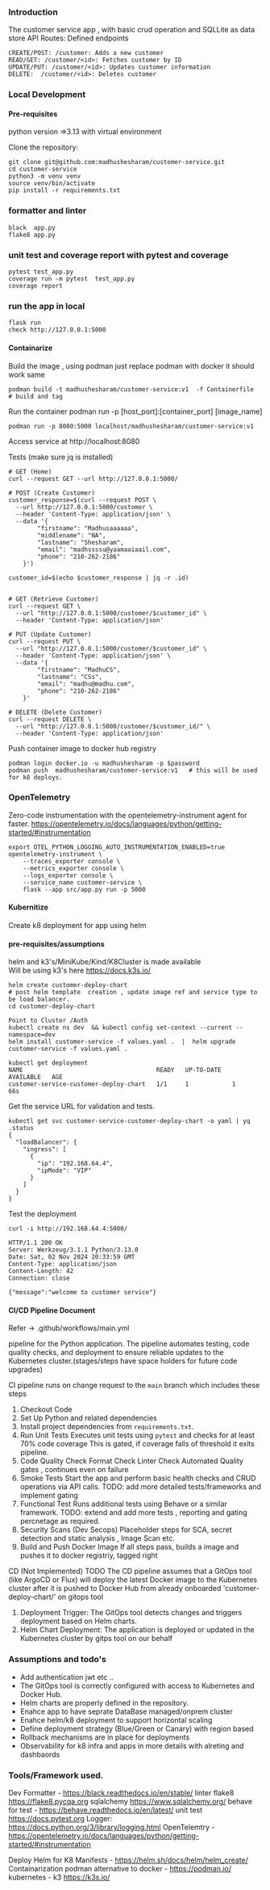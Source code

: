### Introduction
The customer service app , with basic crud operation and SQLLite as data store
API Routes: Defined endpoints
```
CREATE/POST: /customer: Adds a new customer
READ/GET: /customer/<id>: Fetches customer by ID
UPDATE/PUT: /customer/<id>: Updates customer information
DELETE:  /customer/<id>: Deletes customer
```

### Local Development

#### Pre-requisites 
python version =>3.13  with virtual environment

Clone the repository: 

```
git clone git@github.com:madhushesharam/customer-service.git
cd customer-service
python3 -m venv venv
source venv/bin/activate  
pip install -r requirements.txt

```
### formatter and linter
```
black  app.py  
flake8 app.py   
```

### unit test and coverage report with pytest and coverage

``` 
pytest test_app.py 
coverage run -m pytest  test_app.py 
coverage report
```

### run the app in local
```
flask run  
check http://127.0.0.1:5000
```
#### Containarize 
Build the image , using podman just replace podman with docker it should work same

```
podman build -t madhushesharam/customer-service:v1  -f Containerfile  # build and tag 
```
Run the container
podman run -p [host_port]:[container_port] [image_name]

```
podman run -p 8080:5000 localhost/madhushesharam/customer-service:v1  
```
Access service at http://localhost:8080


Tests   (make sure jq is installed)

```
# GET (Home)
curl --request GET --url http://127.0.0.1:5000/

# POST (Create Customer)
customer_response=$(curl --request POST \
  --url http://127.0.0.1:5000/customer \
  --header 'Content-Type: application/json' \
  --data '{
        "firstname": "Madhusaaaaaa",
        "middlename": "NA",
        "lastname": "Shesharam",
        "email": "madhssssu@yaamaaiaail.com",
        "phone": "210-262-2186"
    }')

customer_id=$(echo $customer_response | jq -r .id)


# GET (Retrieve Customer)
curl --request GET \
  --url "http://127.0.0.1:5000/customer/$customer_id" \
  --header 'Content-Type: application/json'

# PUT (Update Customer)
curl --request PUT \
  --url "http://127.0.0.1:5000/customer/$customer_id" \
  --header 'Content-Type: application/json' \
  --data '{
        "firstname": "MadhuCS",
        "lastname": "CSs",
        "email": "madhu@madhu.com",
        "phone": "210-262-2186"
    }'

# DELETE (Delete Customer)
curl --request DELETE \
  --url "http://127.0.0.1:5000/customer/$customer_id/" \
  --header 'Content-Type: application/json'
```

Push container image to docker hub registry
```
podman login docker.io -u madhushesharam -p $password
podman push  madhushesharam/customer-service:v1   # this will be used for k8 deploys.
```

### OpenTelemetry 
Zero-code instrumentation  with the opentelemetry-instrument agent for faster.
https://opentelemetry.io/docs/languages/python/getting-started/#instrumentation

```
export OTEL_PYTHON_LOGGING_AUTO_INSTRUMENTATION_ENABLED=true
opentelemetry-instrument \
    --traces_exporter console \
    --metrics_exporter console \
    --logs_exporter console \
    --service_name customer-service \
    flask --app src/app.py run -p 5000
```

#### Kubernitize
Create k8 deployment for app using helm

#### pre-requisites/assumptions 
helm and k3's/MiniKube/Kind/K8Cluster is made available  
Will be using k3's here https://docs.k3s.io/

```
helm create customer-deploy-chart 
# post helm template  creation , update image ref and service type to be load balancer.
cd customer-deploy-chart 

Point to Cluster /Auth
kubectl create ns dev  && kubectl config set-context --current --namespace=dev 
helm install customer-service -f values.yaml .  |  helm upgrade customer-service -f values.yaml . 

kubectl get deployment
NAME                                     READY   UP-TO-DATE   AVAILABLE   AGE
customer-service-customer-deploy-chart   1/1     1            1           66s

```
Get the service URL for validation and tests.
```
kubectl get svc customer-service-customer-deploy-chart -o yaml | yq .status
{
  "loadBalancer": {
    "ingress": [
      {
        "ip": "192.168.64.4",
        "ipMode": "VIP"
      }
    ]
  }
}
```

Test the deployment
```
curl -i http://192.168.64.4:5000/   

HTTP/1.1 200 OK
Server: Werkzeug/3.1.1 Python/3.13.0
Date: Sat, 02 Nov 2024 20:33:59 GMT
Content-Type: application/json
Content-Length: 42
Connection: close

{"message":"welcome to customer service"}

```
#### CI/CD Pipeline Document

Refer -> .github/workflows/main.yml 

pipeline for the Python  application. The pipeline automates testing, code quality checks, and deployment to ensure reliable updates to the Kubernetes cluster.(stages/steps have space holders for future code upgrades)


CI 
pipeline runs on  change request to the `main` branch which includes these steps

1. Checkout Code
2. Set Up Python and related dependencies 
3. Install project dependencies from `requirements.txt`.
4. Run Unit Tests  Executes unit tests using `pytest` and checks for at least 70% code coverage
   This is gated, if coverage falls of threshold it exits pipeline. 
5. Code Quality Check
   Format Check 
   Linter Check 
   Automated Quality gates , continues even on failure  
6. Smoke Tests 
  Start the app and perform basic health checks and CRUD operations via API calls.
  TODO: add more detailed tests/frameworks and implement gating  
7. Functional Test
    Runs additional tests using Behave or a similar framework.
    TODO: extend and add more tests , reporting and gating percnetage as required.  
8. Security Scans (Dev Secops)
   Placeholder steps for SCA, secret detection and static analysis , Image Scan etc.
9. Build and Push Docker Image
   If all  steps  pass, builds a  image and pushes it to docker registriy, tagged right


CD (Not Implemented)
TODO
The CD pipeline assumes that a GitOps tool (like ArgoCD or Flux) will deploy the latest Docker image to the Kubernetes cluster after it is pushed to Docker Hub from already onboarded 'customer-deploy-chart/' on gitops tool
  
1. Deployment Trigger: The GitOps tool detects changes and triggers deployment based on Helm charts.
2. Helm Chart Deployment: The application is deployed or updated in the Kubernetes cluster by gitps tool on our behalf

### Assumptions and todo's
- Add authentication jwt etc ..
- The GitOps tool is correctly configured with access to Kubernetes and Docker Hub.
- Helm charts are properly defined in the repository.
- Enahce app to have seprate DataBase managed/onprem cluster
- Enahce helm/k8 deployment to support horizontal scaling
- Define deployment strategy (Blue/Green or Canary) with region based
- Rollback mechanisms are in place for deployments
- Observability for k8 infra and apps in more details with alreting and dashbaords


### Tools/Framework used.
Dev
Formatter - https://black.readthedocs.io/en/stable/
linter flake8 https://flake8.pycqa.org
sqlalchemy https://www.sqlalchemy.org/
behave for test - https://behave.readthedocs.io/en/latest/
unit test https://docs.pytest.org
Logger: https://docs.python.org/3/library/logging.html
OpenTelemtry - https://opentelemetry.io/docs/languages/python/getting-started/#instrumentation 

Deploy
Helm for K8 Manifests - https://helm.sh/docs/helm/helm_create/
Containarization podman alternative to docker - https://podman.io/
kubernetes - k3 https://k3s.io/